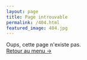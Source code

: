 ```yaml
---
layout: page
title: Page introuvable
permalink: /404.html
featured_image: 404.jpg
---
```


Oups, cette page n'existe pas.<br />
<a class="error-link" href="{{ site.baseurl }}/">Retour au menu &rarr;</a>
